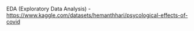 EDA (Exploratory Data Analysis) - https://www.kaggle.com/datasets/hemanthhari/psycological-effects-of-covid
